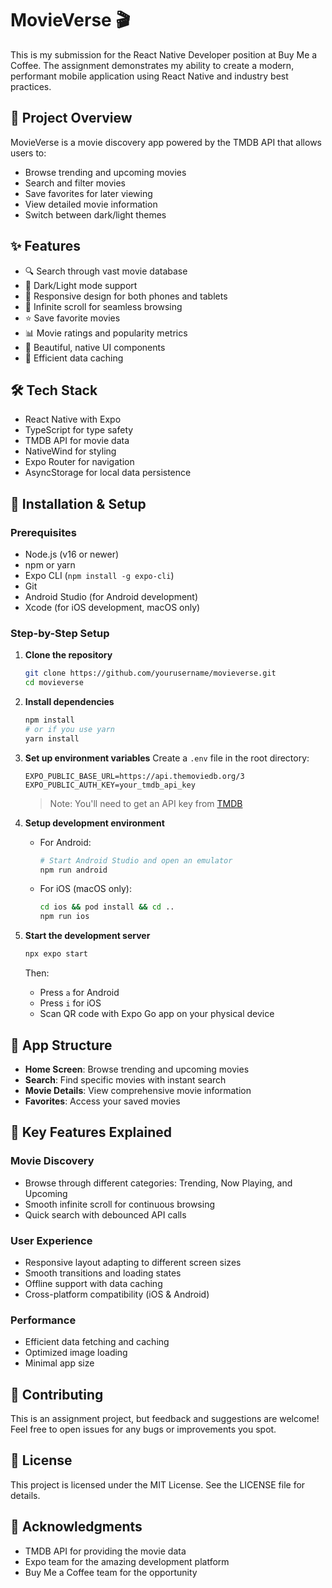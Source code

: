 # MovieVerse 🎬

This is my submission for the React Native Developer position at Buy Me a Coffee. The assignment demonstrates my ability to create a modern, performant mobile application using React Native and industry best practices.

## 🎯 Project Overview

MovieVerse is a movie discovery app powered by the TMDB API that allows users to:
- Browse trending and upcoming movies
- Search and filter movies
- Save favorites for later viewing
- View detailed movie information
- Switch between dark/light themes

## ✨ Features

- 🔍 Search through vast movie database
- 🌙 Dark/Light mode support
- 📱 Responsive design for both phones and tablets
- 🔄 Infinite scroll for seamless browsing
- ⭐ Save favorite movies
- 📊 Movie ratings and popularity metrics
- 🎨 Beautiful, native UI components
- 🔋 Efficient data caching

## 🛠️ Tech Stack

- React Native with Expo
- TypeScript for type safety
- TMDB API for movie data
- NativeWind for styling
- Expo Router for navigation
- AsyncStorage for local data persistence

## 🚀 Installation & Setup

### Prerequisites
- Node.js (v16 or newer)
- npm or yarn
- Expo CLI (`npm install -g expo-cli`)
- Git
- Android Studio (for Android development)
- Xcode (for iOS development, macOS only)

### Step-by-Step Setup

1. **Clone the repository**
   ```bash
   git clone https://github.com/yourusername/movieverse.git
   cd movieverse
   ```

2. **Install dependencies**
   ```bash
   npm install
   # or if you use yarn
   yarn install
   ```

3. **Set up environment variables**
   Create a `.env` file in the root directory:
   ```env
   EXPO_PUBLIC_BASE_URL=https://api.themoviedb.org/3
   EXPO_PUBLIC_AUTH_KEY=your_tmdb_api_key
   ```
   > Note: You'll need to get an API key from [TMDB](https://www.themoviedb.org/settings/api)

4. **Setup development environment**
   - For Android:
     ```bash
     # Start Android Studio and open an emulator
     npm run android
     ```
   - For iOS (macOS only):
     ```bash
     cd ios && pod install && cd ..
     npm run ios
     ```

5. **Start the development server**
   ```bash
   npx expo start
   ```
   Then:
   - Press `a` for Android
   - Press `i` for iOS
   - Scan QR code with Expo Go app on your physical device

## 📱 App Structure

- **Home Screen**: Browse trending and upcoming movies
- **Search**: Find specific movies with instant search
- **Movie Details**: View comprehensive movie information
- **Favorites**: Access your saved movies

## 🎯 Key Features Explained

### Movie Discovery
- Browse through different categories: Trending, Now Playing, and Upcoming
- Smooth infinite scroll for continuous browsing
- Quick search with debounced API calls

### User Experience
- Responsive layout adapting to different screen sizes
- Smooth transitions and loading states
- Offline support with data caching
- Cross-platform compatibility (iOS & Android)

### Performance
- Efficient data fetching and caching
- Optimized image loading
- Minimal app size

## 🤝 Contributing

This is an assignment project, but feedback and suggestions are welcome! Feel free to open issues for any bugs or improvements you spot.

## 📄 License

This project is licensed under the MIT License. See the LICENSE file for details.

## 🙏 Acknowledgments

- TMDB API for providing the movie data
- Expo team for the amazing development platform
- Buy Me a Coffee team for the opportunity
